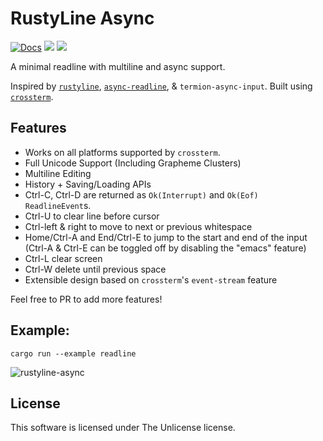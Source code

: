 # RustyLine Async
[![Docs](https://docs.rs/rustyline-async/badge.svg)](https://docs.rs/rustyline-async)
[![](https://img.shields.io/crates/v/rustyline-async.svg)](https://crates.io/crates/rustyline-async)
![](https://tokei.rs/b1/github/zyansheep/rustyline-async?category=code)

A minimal readline with multiline and async support.

Inspired by [`rustyline`](https://crates.io/crates/rustyline),
[`async-readline`](https://crates.io/crates/async-readline), &
`termion-async-input`. Built using
[`crossterm`](https://crates.io/crates/crossterm).

## Features

 * Works on all platforms supported by `crossterm`.
 * Full Unicode Support (Including Grapheme Clusters)
 * Multiline Editing
 * History + Saving/Loading APIs
 * Ctrl-C, Ctrl-D are returned as `Ok(Interrupt)` and `Ok(Eof)` `ReadlineEvent`s.
 * Ctrl-U to clear line before cursor
 * Ctrl-left & right to move to next or previous whitespace
 * Home/Ctrl-A and End/Ctrl-E to jump to the start and end of the input (Ctrl-A & Ctrl-E can be toggled off by disabling the "emacs" feature)
 * Ctrl-L clear screen
 * Ctrl-W delete until previous space
 * Extensible design based on `crossterm`'s `event-stream` feature

Feel free to PR to add more features!

## Example:
```
cargo run --example readline
```

![rustyline-async](https://i.imgur.com/Ei2bzgu.gif)

## License
This software is licensed under The Unlicense license.
